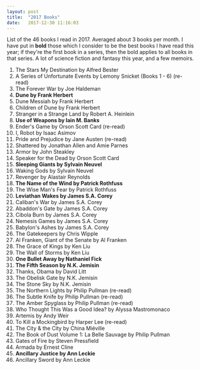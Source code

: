 ```yaml
---
layout: post
title:  "2017 Books"
date:   2017-12-30 11:16:03
---
```


List of the 46 books I read in 2017. Averaged about 3 books per month. I have put in **bold** those which I consider to be the best books I have read this year; if they're the first book in a series, then the bold applies to all books in that series. A lot of science fiction and fantasy this year, and a few memoirs. 

1. The Stars My Destination by Alfred Bester
2. A Series of Unfortunate Events by Lemony Snicket (Books 1 - 6) (re-read)
3. The Forever War by Joe Haldeman
4. **Dune by Frank Herbert**
5. Dune Messiah by Frank Herbert
6. Children of Dune by Frank Herbert
7. Stranger in a Strange Land by Robert A. Heinlein
8. **Use of Weapons by Iain M. Banks**
9. Ender's Game by Orson Scott Card (re-read)
10. I, Robot by Isaac Asimov
11. Pride and Prejudice by Jane Austen (re-read)
12. Shattered by Jonathan Allen and Amie Parnes
13. Armor by John Steakley
14. Speaker for the Dead by Orson Scott Card
15. **Sleeping Giants by Sylvain Neuvel**
16. Waking Gods by Sylvain Neuvel
17. Revenger by Alastair Reynolds
18. **The Name of the Wind by Patrick Rothfuss**
19. The Wise Man's Fear by Patrick Rothfuss
20. **Leviathan Wakes by James S.A. Corey**
21. Caliban's War by James S.A. Corey
22. Abaddon's Gate by James S.A. Corey
23. Cibola Burn by James S.A. Corey 
24. Nemesis Games by James S.A. Corey
25. Babylon's Ashes by James S.A. Corey
26. The Gatekeepers by Chris Wipple
27. Al Franken, Giant of the Senate by Al Franken
28. The Grace of Kings by Ken Liu
29. The Wall of Storms by Ken Liu
30. **One Bullet Away by Nathaniel Fick**
31. **The Fifth Season by N.K. Jemisin**
32. Thanks, Obama by David Litt
33. The Obelisk Gate by N.K. Jemisin
34. The Stone Sky by N.K. Jemisin
35. The Northern Lights by Philip Pullman (re-read)
36. The Subtle Knife by Philip Pullman (re-read)
37. The Amber Spyglass by Philip Pullman (re-read)
38. Who Thought This Was a Good Idea? by Alyssa Mastromonaco
39. Artemis by Andy Weir
40. To Kill a Mockingbird by Harper Lee (re-read)
41. The City & the City by China Miéville
42. The Book of Dust Volume 1: La Belle Sauvage by Philip Pullman
43. Gates of Fire by Steven Pressfield
44. Armada by Ernest Cline
45. **Ancillary Justice by Ann Leckie**
46. Ancillary Sword by Ann Leckie